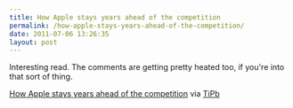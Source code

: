 ```yaml
---
title: How Apple stays years ahead of the competition
permalink: /how-apple-stays-years-ahead-of-the-competition/
date: 2011-07-06 13:26:35
layout: post
---
```


Interesting read. The comments are getting pretty heated too, if you're into that sort of thing. 

[How Apple stays years ahead of the competition](http://www.tipb.com/2011/07-05-apple-stays-years-competition-massive-amounts-money/?utm_source=feedburner&utm_medium=feed&utm_campaign=Feed%253A+TheIphoneBlog+%2528TiPb%253A+iPhone%252C+iPad%252C+iPod%2529) via [TiPb](http://www.tipb.com/2011/07-05-apple-stays-years-competition-massive-amounts-money/?utm_source=feedburner&utm_medium=feed&utm_campaign=Feed%253A+TheIphoneBlog+%2528TiPb%253A+iPhone%252C+iPad%252C+iPod%2529)